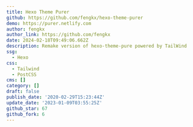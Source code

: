 ```yaml
---
title: Hexo Theme Purer
github: https://github.com/fengkx/hexo-theme-purer
demo: https://purer.netlify.com
author: fengkx
author_link: https://github.com/fengkx
date: 2024-02-18T09:49:06.662Z
description: Remake version of hexo-theme-pure powered by TailWind
ssg:
  - Hexo
css:
  - Tailwind
  - PostCSS
cms: []
category: []
draft: false
publish_date: '2020-02-29T15:23:44Z'
update_date: '2023-01-09T03:55:25Z'
github_star: 67
github_fork: 6
---
```

